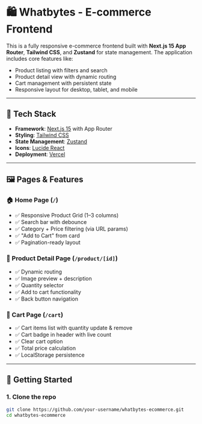 # 🛍️ Whatbytes - E-commerce Frontend

This is a fully responsive e-commerce frontend built with **Next.js 15 App Router**, **Tailwind CSS**, and **Zustand** for state management. The application includes core features like:

- Product listing with filters and search
- Product detail view with dynamic routing
- Cart management with persistent state
- Responsive layout for desktop, tablet, and mobile

---

## 🚀 Tech Stack

- **Framework**: [Next.js 15](https://nextjs.org/) with App Router
- **Styling**: [Tailwind CSS](https://tailwindcss.com/)
- **State Management**: [Zustand](https://github.com/pmndrs/zustand)
- **Icons**: [Lucide React](https://lucide.dev/)
- **Deployment**: [Vercel](https://vercel.com/)

---

## 🖼️ Pages & Features

### 🏠 Home Page (`/`)

- ✅ Responsive Product Grid (1–3 columns)
- ✅ Search bar with debounce
- ✅ Category + Price filtering (via URL params)
- ✅ "Add to Cart" from card
- ✅ Pagination-ready layout

### 📄 Product Detail Page (`/product/[id]`)

- ✅ Dynamic routing
- ✅ Image preview + description
- ✅ Quantity selector
- ✅ Add to cart functionality
- ✅ Back button navigation

### 🛒 Cart Page (`/cart`)

- ✅ Cart items list with quantity update & remove
- ✅ Cart badge in header with live count
- ✅ Clear cart option
- ✅ Total price calculation
- ✅ LocalStorage persistence

---

## 🧪 Getting Started

### 1. Clone the repo

```bash
git clone https://github.com/your-username/whatbytes-ecommerce.git
cd whatbytes-ecommerce
```

